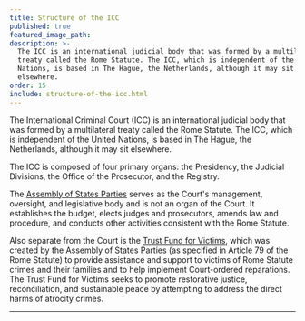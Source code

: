 ```yaml
---
title: Structure of the ICC
published: true
featured_image_path:
description: >-
  The ICC is an international judicial body that was formed by a multilateral
  treaty called the Rome Statute. The ICC, which is independent of the United
  Nations, is based in The Hague, the Netherlands, although it may sit
  elsewhere.
order: 15
include: structure-of-the-icc.html
---
```


The International Criminal Court (ICC) is an international judicial body that was formed by a multilateral treaty called the Rome Statute. The ICC, which is independent of the United Nations, is based in The Hague, the Netherlands, although it may sit elsewhere.

The ICC is composed of four primary organs: the Presidency, the Judicial Divisions, the Office of the Prosecutor, and the Registry.

The [Assembly of States Parties](https://asp.icc-cpi.int/en_menus/asp/assembly/Pages/assembly.aspx) serves as the Court's management, oversight, and legislative body and is not an organ of the Court. It establishes the budget, elects judges and prosecutors, amends law and procedure, and conducts other activities consistent with the Rome Statute.&nbsp;

Also separate from the Court is the [Trust Fund for Victims](https://www.trustfundforvictims.org/), which was created by the Assembly of States Parties (as specified in Article 79 of the Rome Statute) to provide assistance and support to victims of Rome Statute crimes and their families and to help implement Court-ordered reparations. The Trust Fund for Victims seeks to promote restorative justice, reconciliation, and sustainable peace by attempting to address the direct harms of atrocity crimes.

---
